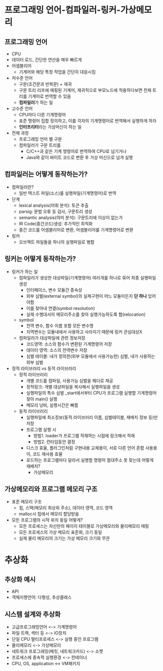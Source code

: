 # 프로그래밍 언어-컴파일러-링커-가상메모리
## 프로그래밍 언어
- CPU
 - 데이터 로드, 간단한 연산을 매우 빠르게
- 어셈블리어
  - 기계어와 해당 특정 작업을 간단히 대응시킴
- 저수준 언어
  - 구문(조건문과 반복문) + 재귀
  - 구문 트리 리프에 매핑된 기계어, 재귀적으로 부모노드에 적용하다보면 전체 트리를 기계어로 번역할 수 있음
  - **컴파일러**가 하는 일
- 고수준 언어
  - CPU마다 다른 기계명령어
  - 표준 명령어 집합 정의하고, 이를 각자의 기계명령어로 번역해서 실행하게 하자
  - **인터프리터**라는 가상머신이 하는 일
- 전체 과정
  - 프로그래밍 언어 별 구문
  - 컴파일러가 구문 트리를
    - C/C++과 같은 기계 명령어로 번역하여 CPU로 넘기거나
    - Java와 같이 바이트 코드로 변환 후 가상 머신으로 넘겨 실행 

## 컴파일러는 어떻게 동작하는가?
- 컴파일러란?
  - 일반 텍스트 파일(소스)를 실행파일(기계명령어)로 번역
- 단계
  - lexical analysis(어휘 분석): 토큰 추출
  - parsig: 문법 오류 등 검사, 구문트리 생성
  - semantic analysis(의미 분석): 구문트리에 이상이 없는가
  - IR Code(중간코드)생성: 추가적인 최적화
  - 중간 코드를 어셈블리어로 변환, 어셈블리어를 기계명령어로 변환
- 링커
  - 오브젝트 파일들을 하나의 실행파일로 병합

## 링커는 어떻게 동작하는가?
- 링커가 하는 일
  - 컴파일러가 생성한 대상파일(기계명령어) 여러개를 하나로 묶어 최종 실행파일 생성
    - 인터페이스, 변수 모듈간 종속성
    - 외부 심벌(external symbol)의 실제구현이 어느 모듈이든지 **단 하나** 있어야함
    - 이를 찾아내 연결(symbol resolution)
    - 실제 수행대사의 메모리주소를 찾아 실행가능하도록 함(relocation)
  - symbol
    - 전역 변수, 함수 이름 포함 모든 변수명
    - 지역변수는 모듈내에서 사용하고 사라지기 때문에 링커 관심대상X
  - 컴파일러가 대상파일에 관련 정보저장
    - 코드영역: 소스의 함수가 변환된 기계명령어 저장
    - 데이터 영역: 소스의 전역변수 저장
    - 심벌 테이블: 내가 정의한(외부 모듈에서 사용가능한) 심벌, 내가 사용하는 외부 심벌
- 정적 라이브러리 vs 동적 라이브러리
  - 정적 라이브러리
    - 개별 코드를 컴파일, 사용가능 심벌을 헤더로 제공
    - 정적링크: 개별 대상파일을 복사해서 실행파일을 생성
    - 실행파일의 특수 심벌 _start에서부터 CPU가 프로그램 실행할 기계명령어 찾아 main() 실행 
    - 메모리 낭비, 실행시간은 빠름
  - 동적 라이브러리
    - 실행파일에 최소정보(동적 라이브러리 이름, 심벌테이블, 재배치 정보 등)만 저장
    - 프로그램 실행 시
      - 방법1. loader가 프로그램 적재하는 시점에 링크해서 적재
      - 방법2. 런타임동안 결정
    - 디스크 효율, 플러그인처럼 구현내용 교체용이, 서로 다른 언어 혼합 사용용이, 코드 재사용 효율
    - 로드하는 프로그램마다 달라서 실행할 명령어 절대주소 못 찾는데 어떻게 재배치?
      - 가상메모리
     
## 가상메모리와 프로그램 메모리 구조
- 표준 메모리 구조
  - 힙, 스택(메모리 최상위 주소), 데이터 영역, 코드 영역
  - malloc시 힙에서 메모리 할당받음
- 모든 프로그램의 시작 위치 동일 어떻게?
  - 모든 프로세스는 자신만의 페이지 테이블로 가상메모리와 물리메모리 매핑
  - 모든 프로세스의 가상 메모리 표준화, 크기 동일
  - 실제 물리 메모리의 크기는 가상 메모리 크기와 무관
 

# 추상화
## 추상화 예시
- API
- 객체지향언어: 다형성, 추상클래스
## 시스템 설계와 추상화
- 고급프로그래밍언어 <-> 기계명령어
- 파일 트랙, 섹터 등 <-> IO장치 
- 단일 CPU 멀티프로세스 <-> 실행 중인 프로그램
- 물리메모리 <-> 가상메모리
- 네트워크 프로그래밍(패킷, 네트워크카드) <-> 소켓
- 프로세스에 종속적 실행환경 <-> 컨테이너
- CPU, OS, application <-> VM패키지
